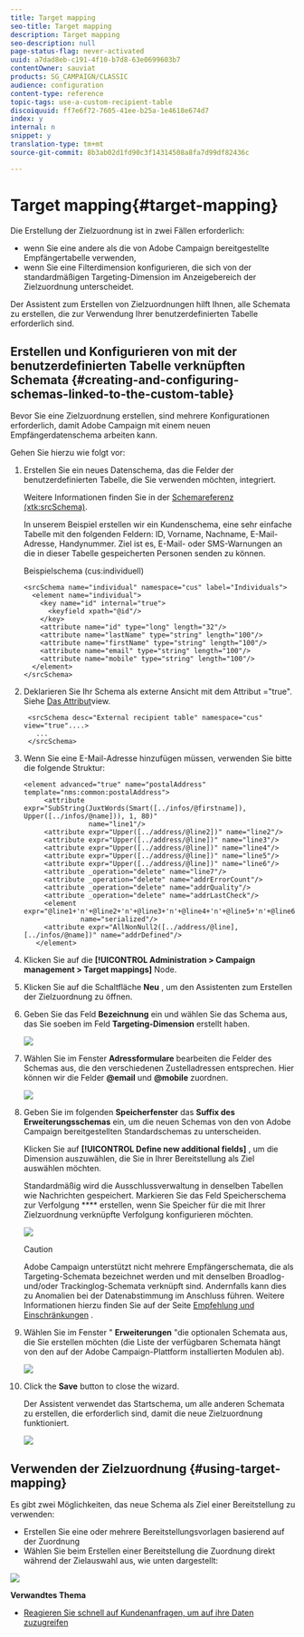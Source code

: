 ```yaml
---
title: Target mapping
seo-title: Target mapping
description: Target mapping
seo-description: null
page-status-flag: never-activated
uuid: a7dad8eb-c191-4f10-b7d8-63e0699603b7
contentOwner: sauviat
products: SG_CAMPAIGN/CLASSIC
audience: configuration
content-type: reference
topic-tags: use-a-custom-recipient-table
discoiquuid: ff7e6f72-7605-41ee-b25a-1e4618e674d7
index: y
internal: n
snippet: y
translation-type: tm+mt
source-git-commit: 8b3ab02d1fd90c3f14314508a8fa7d99df82436c

---
```



# Target mapping{#target-mapping}

Die Erstellung der Zielzuordnung ist in zwei Fällen erforderlich:

* wenn Sie eine andere als die von Adobe Campaign bereitgestellte Empfängertabelle verwenden,
* wenn Sie eine Filterdimension konfigurieren, die sich von der standardmäßigen Targeting-Dimension im Anzeigebereich der Zielzuordnung unterscheidet.

Der Assistent zum Erstellen von Zielzuordnungen hilft Ihnen, alle Schemata zu erstellen, die zur Verwendung Ihrer benutzerdefinierten Tabelle erforderlich sind.

## Erstellen und Konfigurieren von mit der benutzerdefinierten Tabelle verknüpften Schemata {#creating-and-configuring-schemas-linked-to-the-custom-table}

Bevor Sie eine Zielzuordnung erstellen, sind mehrere Konfigurationen erforderlich, damit Adobe Campaign mit einem neuen Empfängerdatenschema arbeiten kann.

Gehen Sie hierzu wie folgt vor:

1. Erstellen Sie ein neues Datenschema, das die Felder der benutzerdefinierten Tabelle, die Sie verwenden möchten, integriert.

   Weitere Informationen finden Sie in der [Schemareferenz (xtk:srcSchema)](../../configuration/using/about-schema-reference.md).

   In unserem Beispiel erstellen wir ein Kundenschema, eine sehr einfache Tabelle mit den folgenden Feldern: ID, Vorname, Nachname, E-Mail-Adresse, Handynummer. Ziel ist es, E-Mail- oder SMS-Warnungen an die in dieser Tabelle gespeicherten Personen senden zu können.

   Beispielschema (cus:individuell)

   ```
   <srcSchema name="individual" namespace="cus" label="Individuals">
     <element name="individual">
       <key name="id" internal="true">
         <keyfield xpath="@id"/>
       </key>
       <attribute name="id" type="long" length="32"/>
       <attribute name="lastName" type="string" length="100"/>
       <attribute name="firstName" type="string" length="100"/>
       <attribute name="email" type="string" length="100"/>
       <attribute name="mobile" type="string" length="100"/>
     </element>
   </srcSchema>
   ```

1. Deklarieren Sie Ihr Schema als externe Ansicht mit dem Attribut =&quot;true&quot;. Siehe [Das Attribut](../../configuration/using/schema-characteristics.md#the-view-attribute)view.

   ```
    <srcSchema desc="External recipient table" namespace="cus" view="true"....>
      ...
    </srcSchema>
   ```

1. Wenn Sie eine E-Mail-Adresse hinzufügen müssen, verwenden Sie bitte die folgende Struktur:

   ```
   <element advanced="true" name="postalAddress" template="nms:common:postalAddress">
        <attribute expr="SubString(JuxtWords(Smart([../infos/@firstname]), Upper([../infos/@name])), 1, 80)"
                   name="line1"/>
        <attribute expr="Upper([../address/@line2])" name="line2"/>
        <attribute expr="Upper([../address/@line])" name="line3"/>
        <attribute expr="Upper([../address/@line])" name="line4"/>
        <attribute expr="Upper([../address/@line])" name="line5"/>
        <attribute expr="Upper([../address/@line])" name="line6"/>
        <attribute _operation="delete" name="line7"/>
        <attribute _operation="delete" name="addrErrorCount"/>
        <attribute _operation="delete" name="addrQuality"/>
        <attribute _operation="delete" name="addrLastCheck"/>
        <element expr="@line1+'n'+@line2+'n'+@line3+'n'+@line4+'n'+@line5+'n'+@line6"
                 name="serialized"/>
        <attribute expr="AllNonNull2([../address/@line], [../infos/@name])" name="addrDefined"/>
      </element>
   ```

1. Klicken Sie auf die **[!UICONTROL Administration > Campaign management > Target mappings]** Node.
1. Klicken Sie auf die Schaltfläche **Neu** , um den Assistenten zum Erstellen der Zielzuordnung zu öffnen.
1. Geben Sie das Feld **Bezeichnung** ein und wählen Sie das Schema aus, das Sie soeben im Feld **Targeting-Dimension** erstellt haben.

   ![](assets/mapping_diffusion_wizard_1.png)

1. Wählen Sie im Fenster **Adressformulare** bearbeiten die Felder des Schemas aus, die den verschiedenen Zustelladressen entsprechen. Hier können wir die Felder **@email** und **@mobile** zuordnen.

   ![](assets/mapping_diffusion_wizard_2.png)

1. Geben Sie im folgenden **Speicherfenster** das **Suffix des Erweiterungsschemas** ein, um die neuen Schemas von den von Adobe Campaign bereitgestellten Standardschemas zu unterscheiden.

   Klicken Sie auf **[!UICONTROL Define new additional fields]** , um die Dimension auszuwählen, die Sie in Ihrer Bereitstellung als Ziel auswählen möchten.

   Standardmäßig wird die Ausschlussverwaltung in denselben Tabellen wie Nachrichten gespeichert. Markieren Sie das Feld Speicherschema zur Verfolgung **** erstellen, wenn Sie Speicher für die mit Ihrer Zielzuordnung verknüpfte Verfolgung konfigurieren möchten.

   ![](assets/mapping_diffusion_wizard_3.png)

   >[!CAUTION]
   >
   >Adobe Campaign unterstützt nicht mehrere Empfängerschemata, die als Targeting-Schemata bezeichnet werden und mit denselben Broadlog- und/oder Trackinglog-Schemata verknüpft sind. Andernfalls kann dies zu Anomalien bei der Datenabstimmung im Anschluss führen. Weitere Informationen hierzu finden Sie auf der Seite [Empfehlung und Einschränkungen](../../configuration/using/about-custom-recipient-table.md) .

1. Wählen Sie im Fenster &quot; **Erweiterungen** &quot;die optionalen Schemata aus, die Sie erstellen möchten (die Liste der verfügbaren Schemata hängt von den auf der Adobe Campaign-Plattform installierten Modulen ab).

   ![](assets/mapping_diffusion_wizard_4.png)

1. Click the **Save** button to close the wizard.

   Der Assistent verwendet das Startschema, um alle anderen Schemata zu erstellen, die erforderlich sind, damit die neue Zielzuordnung funktioniert.

   ![](assets/mapping_schema_list.png)

## Verwenden der Zielzuordnung {#using-target-mapping}

Es gibt zwei Möglichkeiten, das neue Schema als Ziel einer Bereitstellung zu verwenden:

* Erstellen Sie eine oder mehrere Bereitstellungsvorlagen basierend auf der Zuordnung
* Wählen Sie beim Erstellen einer Bereitstellung die Zuordnung direkt während der Zielauswahl aus, wie unten dargestellt:

![](assets/mapping_selection_ciblage.png)

**Verwandtes Thema**

* [Reagieren Sie schnell auf Kundenanfragen, um auf ihre Daten zuzugreifen](https://helpx.adobe.com/campaign/kb/simplifying-campaign-management-acc.html#Quicklyrespondtocustomerrequeststoaccesstheirdata)